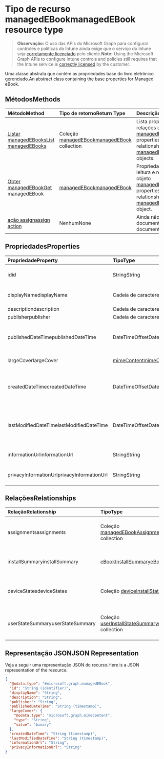 # <a name="managedebook-resource-type"></a><span data-ttu-id="ca8f8-101">Tipo de recurso managedEBook</span><span class="sxs-lookup"><span data-stu-id="ca8f8-101">managedEBook resource type</span></span>

> <span data-ttu-id="ca8f8-102">**Observação:** O uso das APIs do Microsoft Graph para configurar controles e políticas do Intune ainda exige que o serviço do Intune seja [corretamente licenciado](https://go.microsoft.com/fwlink/?linkid=839381) pelo cliente.</span><span class="sxs-lookup"><span data-stu-id="ca8f8-102">**Note:** Using the Microsoft Graph APIs to configure Intune controls and policies still requires that the Intune service is [correctly licensed](https://go.microsoft.com/fwlink/?linkid=839381) by the customer.</span></span>

<span data-ttu-id="ca8f8-103">Uma classe abstrata que contém as propriedades base do livro eletrônico gerenciado.</span><span class="sxs-lookup"><span data-stu-id="ca8f8-103">An abstract class containing the base properties for Managed eBook.</span></span>
## <a name="methods"></a><span data-ttu-id="ca8f8-104">Métodos</span><span class="sxs-lookup"><span data-stu-id="ca8f8-104">Methods</span></span>
|<span data-ttu-id="ca8f8-105">Método</span><span class="sxs-lookup"><span data-stu-id="ca8f8-105">Method</span></span>|<span data-ttu-id="ca8f8-106">Tipo de retorno</span><span class="sxs-lookup"><span data-stu-id="ca8f8-106">Return Type</span></span>|<span data-ttu-id="ca8f8-107">Descrição</span><span class="sxs-lookup"><span data-stu-id="ca8f8-107">Description</span></span>|
|:---|:---|:---|
|[<span data-ttu-id="ca8f8-108">Listar managedEBooks</span><span class="sxs-lookup"><span data-stu-id="ca8f8-108">List managedEBooks</span></span>](../api/intune_books_managedebook_list.md)|<span data-ttu-id="ca8f8-109">Coleção [managedEBook](../resources/intune_books_managedebook.md)</span><span class="sxs-lookup"><span data-stu-id="ca8f8-109">[managedEBook](../resources/intune_books_managedebook.md) collection</span></span>|<span data-ttu-id="ca8f8-110">Lista propriedades e relações dos objetos [managedEBook](../resources/intune_books_managedebook.md).</span><span class="sxs-lookup"><span data-stu-id="ca8f8-110">List properties and relationships of the [managedEBook](../resources/intune_books_managedebook.md) objects.</span></span>|
|[<span data-ttu-id="ca8f8-111">Obter managedEBook</span><span class="sxs-lookup"><span data-stu-id="ca8f8-111">Get managedEBook</span></span>](../api/intune_books_managedebook_get.md)|[<span data-ttu-id="ca8f8-112">managedEBook</span><span class="sxs-lookup"><span data-stu-id="ca8f8-112">managedEBook</span></span>](../resources/intune_books_managedebook.md)|<span data-ttu-id="ca8f8-113">Propriedades de leitura e relações do objeto [managedEBook](../resources/intune_books_managedebook.md).</span><span class="sxs-lookup"><span data-stu-id="ca8f8-113">Read properties and relationships of the [managedEBook](../resources/intune_books_managedebook.md) object.</span></span>|
|[<span data-ttu-id="ca8f8-114">ação assign</span><span class="sxs-lookup"><span data-stu-id="ca8f8-114">assign action</span></span>](../api/intune_books_managedebook_assign.md)|<span data-ttu-id="ca8f8-115">Nenhum</span><span class="sxs-lookup"><span data-stu-id="ca8f8-115">None</span></span>|<span data-ttu-id="ca8f8-116">Ainda não documentado</span><span class="sxs-lookup"><span data-stu-id="ca8f8-116">Not yet documented</span></span>|

## <a name="properties"></a><span data-ttu-id="ca8f8-117">Propriedades</span><span class="sxs-lookup"><span data-stu-id="ca8f8-117">Properties</span></span>
|<span data-ttu-id="ca8f8-118">Propriedade</span><span class="sxs-lookup"><span data-stu-id="ca8f8-118">Property</span></span>|<span data-ttu-id="ca8f8-119">Tipo</span><span class="sxs-lookup"><span data-stu-id="ca8f8-119">Type</span></span>|<span data-ttu-id="ca8f8-120">Descrição</span><span class="sxs-lookup"><span data-stu-id="ca8f8-120">Description</span></span>|
|:---|:---|:---|
|<span data-ttu-id="ca8f8-121">id</span><span class="sxs-lookup"><span data-stu-id="ca8f8-121">id</span></span>|<span data-ttu-id="ca8f8-122">String</span><span class="sxs-lookup"><span data-stu-id="ca8f8-122">String</span></span>|<span data-ttu-id="ca8f8-123">Chave da entidade.</span><span class="sxs-lookup"><span data-stu-id="ca8f8-123">Key of the entity.</span></span>|
|<span data-ttu-id="ca8f8-124">displayName</span><span class="sxs-lookup"><span data-stu-id="ca8f8-124">displayName</span></span>|<span data-ttu-id="ca8f8-125">Cadeia de caracteres</span><span class="sxs-lookup"><span data-stu-id="ca8f8-125">String</span></span>|<span data-ttu-id="ca8f8-126">Nome do livro eletrônico.</span><span class="sxs-lookup"><span data-stu-id="ca8f8-126">Name of the eBook.</span></span>|
|<span data-ttu-id="ca8f8-127">description</span><span class="sxs-lookup"><span data-stu-id="ca8f8-127">description</span></span>|<span data-ttu-id="ca8f8-128">Cadeia de caracteres</span><span class="sxs-lookup"><span data-stu-id="ca8f8-128">String</span></span>|<span data-ttu-id="ca8f8-129">Descrição.</span><span class="sxs-lookup"><span data-stu-id="ca8f8-129">Description.</span></span>|
|<span data-ttu-id="ca8f8-130">publisher</span><span class="sxs-lookup"><span data-stu-id="ca8f8-130">publisher</span></span>|<span data-ttu-id="ca8f8-131">Cadeia de caracteres</span><span class="sxs-lookup"><span data-stu-id="ca8f8-131">String</span></span>|<span data-ttu-id="ca8f8-132">Publicador.</span><span class="sxs-lookup"><span data-stu-id="ca8f8-132">Publisher.</span></span>|
|<span data-ttu-id="ca8f8-133">publishedDateTime</span><span class="sxs-lookup"><span data-stu-id="ca8f8-133">publishedDateTime</span></span>|<span data-ttu-id="ca8f8-134">DateTimeOffset</span><span class="sxs-lookup"><span data-stu-id="ca8f8-134">DateTimeOffset</span></span>|<span data-ttu-id="ca8f8-135">A data e hora em que o livro eletrônico foi publicado.</span><span class="sxs-lookup"><span data-stu-id="ca8f8-135">The date and time when the eBook was published.</span></span>|
|<span data-ttu-id="ca8f8-136">largeCover</span><span class="sxs-lookup"><span data-stu-id="ca8f8-136">largeCover</span></span>|[<span data-ttu-id="ca8f8-137">mimeContent</span><span class="sxs-lookup"><span data-stu-id="ca8f8-137">mimeContent</span></span>](../resources/intune_shared_mimecontent.md)|<span data-ttu-id="ca8f8-138">Capa do livro.</span><span class="sxs-lookup"><span data-stu-id="ca8f8-138">Book cover.</span></span>|
|<span data-ttu-id="ca8f8-139">createdDateTime</span><span class="sxs-lookup"><span data-stu-id="ca8f8-139">createdDateTime</span></span>|<span data-ttu-id="ca8f8-140">DateTimeOffset</span><span class="sxs-lookup"><span data-stu-id="ca8f8-140">DateTimeOffset</span></span>|<span data-ttu-id="ca8f8-141">A data e hora em que o livro eletrônico foi modificado pela última vez.</span><span class="sxs-lookup"><span data-stu-id="ca8f8-141">The date and time when the eBook file was created.</span></span>|
|<span data-ttu-id="ca8f8-142">lastModifiedDateTime</span><span class="sxs-lookup"><span data-stu-id="ca8f8-142">lastModifiedDateTime</span></span>|<span data-ttu-id="ca8f8-143">DateTimeOffset</span><span class="sxs-lookup"><span data-stu-id="ca8f8-143">DateTimeOffset</span></span>|<span data-ttu-id="ca8f8-144">A data e hora da última modificação do livro eletrônico.</span><span class="sxs-lookup"><span data-stu-id="ca8f8-144">The date and time when the eBook was last modified.</span></span>|
|<span data-ttu-id="ca8f8-145">informationUrl</span><span class="sxs-lookup"><span data-stu-id="ca8f8-145">informationUrl</span></span>|<span data-ttu-id="ca8f8-146">String</span><span class="sxs-lookup"><span data-stu-id="ca8f8-146">String</span></span>|<span data-ttu-id="ca8f8-147">A URL de informações adicionais.</span><span class="sxs-lookup"><span data-stu-id="ca8f8-147">The more information Url.</span></span>|
|<span data-ttu-id="ca8f8-148">privacyInformationUrl</span><span class="sxs-lookup"><span data-stu-id="ca8f8-148">privacyInformationUrl</span></span>|<span data-ttu-id="ca8f8-149">String</span><span class="sxs-lookup"><span data-stu-id="ca8f8-149">String</span></span>|<span data-ttu-id="ca8f8-150">A URL da declaração de privacidade.</span><span class="sxs-lookup"><span data-stu-id="ca8f8-150">The privacy statement Url.</span></span>|

## <a name="relationships"></a><span data-ttu-id="ca8f8-151">Relações</span><span class="sxs-lookup"><span data-stu-id="ca8f8-151">Relationships</span></span>
|<span data-ttu-id="ca8f8-152">Relação</span><span class="sxs-lookup"><span data-stu-id="ca8f8-152">Relationship</span></span>|<span data-ttu-id="ca8f8-153">Tipo</span><span class="sxs-lookup"><span data-stu-id="ca8f8-153">Type</span></span>|<span data-ttu-id="ca8f8-154">Descrição</span><span class="sxs-lookup"><span data-stu-id="ca8f8-154">Description</span></span>|
|:---|:---|:---|
|<span data-ttu-id="ca8f8-155">assignments</span><span class="sxs-lookup"><span data-stu-id="ca8f8-155">assignments</span></span>|<span data-ttu-id="ca8f8-156">Coleção [managedEBookAssignment](../resources/intune_books_managedebookassignment.md)</span><span class="sxs-lookup"><span data-stu-id="ca8f8-156">[managedEBookAssignment](../resources/intune_books_managedebookassignment.md) collection</span></span>|<span data-ttu-id="ca8f8-157">A lista de atribuições para este livro eletrônico.</span><span class="sxs-lookup"><span data-stu-id="ca8f8-157">The list of assignments for this eBook.</span></span>|
|<span data-ttu-id="ca8f8-158">installSummary</span><span class="sxs-lookup"><span data-stu-id="ca8f8-158">installSummary</span></span>|[<span data-ttu-id="ca8f8-159">eBookInstallSummary</span><span class="sxs-lookup"><span data-stu-id="ca8f8-159">eBookInstallSummary</span></span>](../resources/intune_books_ebookinstallsummary.md)|<span data-ttu-id="ca8f8-160">Resumo de instalação do aplicativo móvel.</span><span class="sxs-lookup"><span data-stu-id="ca8f8-160">Mobile App Install Summary.</span></span>|
|<span data-ttu-id="ca8f8-161">deviceStates</span><span class="sxs-lookup"><span data-stu-id="ca8f8-161">deviceStates</span></span>|<span data-ttu-id="ca8f8-162">Coleção [deviceInstallState](../resources/intune_books_deviceinstallstate.md)</span><span class="sxs-lookup"><span data-stu-id="ca8f8-162">[deviceInstallState](../resources/intune_books_deviceinstallstate.md) collection</span></span>|<span data-ttu-id="ca8f8-163">A lista de estados de instalação para este livro eletrônico.</span><span class="sxs-lookup"><span data-stu-id="ca8f8-163">The list of installation states for this eBook.</span></span>|
|<span data-ttu-id="ca8f8-164">userStateSummary</span><span class="sxs-lookup"><span data-stu-id="ca8f8-164">userStateSummary</span></span>|<span data-ttu-id="ca8f8-165">Coleção [userInstallStateSummary](../resources/intune_books_userinstallstatesummary.md)</span><span class="sxs-lookup"><span data-stu-id="ca8f8-165">[userInstallStateSummary](../resources/intune_books_userinstallstatesummary.md) collection</span></span>|<span data-ttu-id="ca8f8-166">A lista de estados de instalação para este livro eletrônico.</span><span class="sxs-lookup"><span data-stu-id="ca8f8-166">The list of installation states for this eBook.</span></span>|

## <a name="json-representation"></a><span data-ttu-id="ca8f8-167">Representação JSON</span><span class="sxs-lookup"><span data-stu-id="ca8f8-167">JSON Representation</span></span>
<span data-ttu-id="ca8f8-168">Veja a seguir uma representação JSON do recurso.</span><span class="sxs-lookup"><span data-stu-id="ca8f8-168">Here is a JSON representation of the resource.</span></span>
<!-- {
  "blockType": "resource",
  "keyProperty": "id",
  "@odata.type": "microsoft.graph.managedEBook"
}
-->
``` json
{
  "@odata.type": "#microsoft.graph.managedEBook",
  "id": "String (identifier)",
  "displayName": "String",
  "description": "String",
  "publisher": "String",
  "publishedDateTime": "String (timestamp)",
  "largeCover": {
    "@odata.type": "microsoft.graph.mimeContent",
    "type": "String",
    "value": "binary"
  },
  "createdDateTime": "String (timestamp)",
  "lastModifiedDateTime": "String (timestamp)",
  "informationUrl": "String",
  "privacyInformationUrl": "String"
}
```



